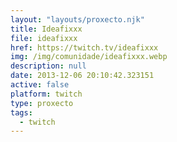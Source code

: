 ```yaml
---
layout: "layouts/proxecto.njk"
title: Ideafixxx
file: ideafixxx
href: https://twitch.tv/ideafixxx
img: /img/comunidade/ideafixxx.webp
description: null
date: 2013-12-06 20:10:42.323151
active: false
platform: twitch
type: proxecto
tags:
  - twitch
---
```


